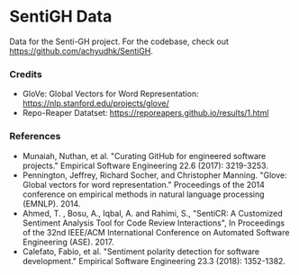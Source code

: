 # SentiGH Data
Data for the Senti-GH project. For the codebase, check out https://github.com/achyudhk/SentiGH. 

### Credits
* GloVe: Global Vectors for Word Representation: https://nlp.stanford.edu/projects/glove/
* Repo-Reaper Datatset: https://reporeapers.github.io/results/1.html

### References
* Munaiah, Nuthan, et al. "Curating GitHub for engineered software projects." Empirical Software Engineering 22.6 (2017): 3219-3253.
* Pennington, Jeffrey, Richard Socher, and Christopher Manning. "Glove: Global vectors for word representation." Proceedings of the 2014 conference on empirical methods in natural language processing (EMNLP). 2014.
* Ahmed, T. , Bosu, A., Iqbal, A. and Rahimi, S., "SentiCR: A Customized Sentiment Analysis Tool for Code Review Interactions", In Proceedings of the 32nd IEEE/ACM International Conference on Automated Software Engineering (ASE). 2017.
* Calefato, Fabio, et al. "Sentiment polarity detection for software development." Empirical Software Engineering 23.3 (2018): 1352-1382.
